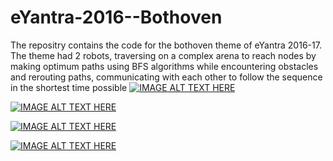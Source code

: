 # eYantra-2016--Bothoven
The repositry contains the code for the bothoven theme of eYantra 2016-17. The theme had 2 robots, traversing on a complex arena to reach nodes by making optimum paths using BFS algorithms while encountering obstacles and rerouting paths, communicating with each other to follow the sequence in the shortest time possible
[![IMAGE ALT TEXT HERE](https://img.youtube.com/vi/klHIkianCT4/0.jpg)](https://www.youtube.com/watch?v=klHIkianCT4)

[![IMAGE ALT TEXT HERE](https://img.youtu.be/bUvIXzAyDLs/0.jpg)](https://www.youtube.com/watch?v=bUvIXzAyDLs)

[![IMAGE ALT TEXT HERE](https://img.youtu.be/3GtGKEYKxqE/0.jpg)](https://www.youtube.com/watch?v=3GtGKEYKxqE)

[![IMAGE ALT TEXT HERE](https://img.youtu.be/P6jeyAktjbk/0.jpg)](https://www.youtube.com/watch?v=P6jeyAktjbk)
